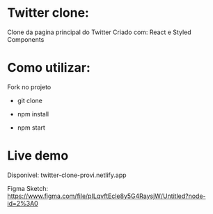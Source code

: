 # Twitter clone:

Clone da pagina principal do Twitter
Criado com: React e Styled Components

# Como utilizar:

Fork no projeto

- git clone

- npm install

- npm start

# Live demo 
Disponivel: twitter-clone-provi.netlify.app


Figma Sketch: https://www.figma.com/file/pILqvftEcle8y5G4RaysjW/Untitled?node-id=2%3A0
